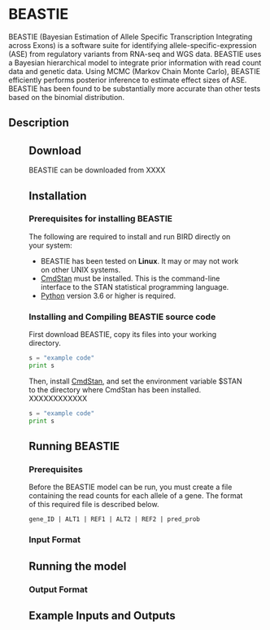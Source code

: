 # BEASTIE
BEASTIE (Bayesian Estimation of Allele Specific Transcription Integrating across Exons) is a software suite for identifying allele-specific-expression (ASE) from regulatory variants from RNA-seq and WGS data.
BEASTIE uses a Bayesian hierarchical model to integrate prior information with read count data and genetic data. Using MCMC (Markov Chain Monte Carlo), BEASTIE efficiently performs posterior inference to estimate effect sizes of ASE. <br>
BEASTIE has been found to be substantially more accurate than other tests based on the binomial distribution.

## Description
<place holder>
<figure>
  
## Download
BEASTIE can be downloaded from XXXX
  
## Installation
### Prerequisites for installing BEASTIE
The following are required to install and run BIRD directly on your system:
* BEASTIE has been tested on **Linux**. It may or may not work on other UNIX systems.
* [CmdStan](https://mc-stan.org/users/interfaces/cmdstan) must be installed.  This is the command-line interface to the STAN statistical programming language.
* [Python](https://www.python.org/downloads/release/python-360/) version 3.6 or higher is required.
  
### Installing and Compiling BEASTIE source code
First download BEASTIE, copy its files into your working directory.
```python
s = "example code"
print s
```
Then, install [CmdStan](https://mc-stan.org/users/interfaces/cmdstan), and set the environment variable $STAN to the directory where CmdStan has been installed. XXXXXXXXXXXX 
```python
s = "example code"
print s
```
## Running BEASTIE
### Prerequisites
Before the BEASTIE model can be run, you must create a file containing the read counts for each allele of a gene.  The format of this required file is described below.
```
gene_ID | ALT1 | REF1 | ALT2 | REF2 | pred_prob
```
### Input Format
<place holder>

## Running the model
### Output Format
<place holder>

## Example Inputs and Outputs
<place holder>

  
  
